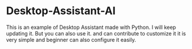 # Desktop-Assistant-AI
This is an example of Desktop Assistant made with Python. I will keep updating it. But you can also use it. and can contribute to customize it it is very simple and beginner can also configure it easily. 
